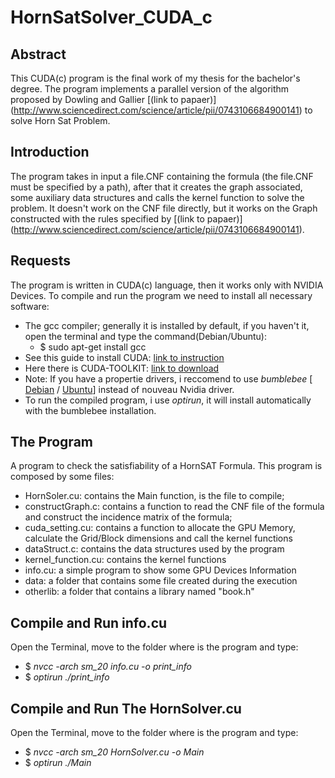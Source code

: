 # HornSatSolver_CUDA_c

## Abstract
This CUDA(c) program is the final work of my thesis for the bachelor's degree.
The program implements a parallel version of the algorithm proposed by Dowling and Gallier [(link to papaer)]
(http://www.sciencedirect.com/science/article/pii/0743106684900141) to solve Horn Sat Problem.

## Introduction
The program takes in  input a file.CNF containing the formula (the file.CNF must be specified by a path), after that 
it creates the graph associated, some auxiliary data structures and calls the kernel function to solve the problem.
It doesn't work on the CNF file directly, but it works on the Graph constructed with the rules specified by [(link to papaer)]
(http://www.sciencedirect.com/science/article/pii/0743106684900141).

## Requests
The program is written in CUDA(c) language, then it works only with NVIDIA Devices.
To compile and run the program we need to install all necessary software:
* The gcc compiler; generally it is installed by default, if you haven't it, open the terminal and type the command(Debian/Ubuntu):
  * $ sudo apt-get install gcc
* See this guide to install CUDA: [link to instruction](http://docs.nvidia.com/cuda/cuda-installation-guide-linux/#axzz4KKVroazE)
* Here there is CUDA-TOOLKIT: [link to download](https://developer.nvidia.com/cuda-downloads)
* Note: If you have a propertie drivers, i reccomend to use _bumblebee_ [ [Debian](https://wiki.debian.org/it/Bumblebee) / [Ubuntu](https://wiki.ubuntu.com/Bumblebee)] instead of nouveau Nvidia driver. 
* To run the compiled program, i use _optirun_, it will install automatically with the bumblebee installation.

## The Program
A program to check the satisfiability of a HornSAT Formula.
This program is composed by some files:
* HornSoler.cu: contains the Main function, is the file to compile;
* constructGraph.c: contains a function to read the CNF file of the formula and construct the incidence matrix of the formula;
* cuda_setting.cu: contains a function to allocate the GPU Memory, calculate the Grid/Block dimensions and call the kernel functions
* dataStruct.c: contains the data structures used by the program
* kernel_function.cu: contains the kernel functions
* info.cu: a simple program to show some GPU Devices Information
* data: a folder that contains some file created during the execution
* otherlib: a folder that contains a library named "book.h"

## Compile and Run info.cu
Open the Terminal, move to the folder where is the program and type:
* $ _nvcc -arch sm_20 info.cu -o print_info_
* $ _optirun ./print_info_

## Compile and Run The HornSolver.cu
Open the Terminal, move to the folder where is the program and type:
* $ _nvcc -arch sm_20 HornSolver.cu -o Main_
* $ _optirun ./Main_
